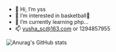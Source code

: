 - 👋 Hi, I’m yss
- 👀 I’m interested in basketball🏀
- 🌱 I’m currently learning php...
- 📫 yusha_sc@163.com or 1294857955

![Anurag's GitHub stats](https://github-readme-stats.vercel.app/api?username=ysscurry&show_icons=true&theme=dark)

<!---
ysscurry/ysscurry is a ✨ special ✨ repository because its `README.md` (this file) appears on your GitHub profile.
You can click the Preview link to take a look at your changes.
--->
